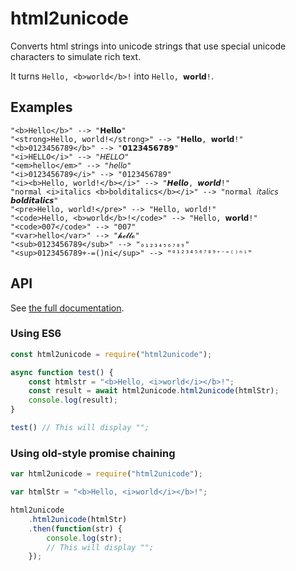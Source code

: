 # html2unicode

Converts html strings into unicode strings that use
special unicode characters to simulate rich text.

It turns `Hello, <b>world</b>!` into `Hello, 𝘄𝗼𝗿𝗹𝗱!`.

## Examples

```
"<b>Hello</b>" --> "𝗛𝗲𝗹𝗹𝗼"
"<strong>Hello, world!</strong>" --> "𝗛𝗲𝗹𝗹𝗼, 𝘄𝗼𝗿𝗹𝗱!"
"<b>0123456789</b>" --> "𝟬𝟭𝟮𝟯𝟰𝟱𝟲𝟳𝟴𝟵"
"<i>HELLO</i>" --> "𝘏𝘌𝘓𝘓𝘖"
"<em>hello</em>" --> "𝘩𝘦𝘭𝘭𝘰"
"<i>0123456789</i>" --> "0123456789"
"<i><b>Hello, world!</b></i>" --> "𝙃𝙚𝙡𝙡𝙤, 𝙬𝙤𝙧𝙡𝙙!"
"normal <i>italics <b>bolditalics</b></i>" --> "normal 𝘪𝘵𝘢𝘭𝘪𝘤𝘴 𝙗𝙤𝙡𝙙𝙞𝙩𝙖𝙡𝙞𝙘𝙨"
"<pre>Hello, world!</pre>" --> "𝙷𝚎𝚕𝚕𝚘, 𝚠𝚘𝚛𝚕𝚍!"
"<code>Hello, <b>world</b>!</code>" --> "𝙷𝚎𝚕𝚕𝚘, 𝘄𝗼𝗿𝗹𝗱!"
"<code>007</code>" --> "𝟶𝟶𝟽"
"<var>hello</var>" --> "𝓱𝓮𝓵𝓵𝓸"
"<sub>0123456789</sub>" --> "₀₁₂₃₄₅₆₇₈₉"
"<sup>0123456789+-=()ni</sup>" --> "⁰¹²³⁴⁵⁶⁷⁸⁹⁺⁻⁼⁽⁾ⁿⁱ"
```

## API

See [the full documentation](api.md).

### Using ES6

```js
const html2unicode = require("html2unicode");

async function test() {
	const htmlstr = "<b>Hello, <i>world</i></b>!";
	const result = await html2unicode.html2unicode(htmlStr);
	console.log(result);
}

test() // This will display "";
```

### Using old-style promise chaining

```js
var html2unicode = require("html2unicode");

var htmlStr = "<b>Hello, <i>world</i></b>!";

html2unicode
	.html2unicode(htmlStr)
	.then(function(str) {
		console.log(str);
		// This will display "";
	});
```

